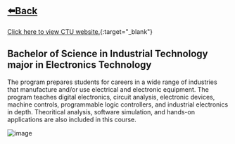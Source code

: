 ## [⬅️Back](./)
[Click here to view CTU website.](https://www.ctu.edu.ph/){:target="_blank"} 

## Bachelor of Science in Industrial Technology major in Electronics Technology
The program prepares students for careers in a wide range of industries that manufacture and/or use electrical and electronic equipment. The program teaches digital electronics, circuit analysis, electronic devices, machine controls, programmable logic controllers, and industrial electronics in depth. Theoritical analysis, software simulation, and hands-on applications are also included in this course. 

![image](https://github.com/greatcyan/cyrus-baruc-data-analytics-portfolio/assets/95137493/fd46fbfe-920c-4cd8-8c9c-887f7247cafd)
